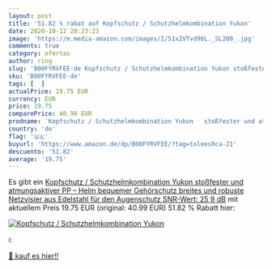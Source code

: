 ```yaml
---
layout: post
title: '51.82 % rabat auf Kopfschutz / Schutzhelmkombination Yukon'
date: 2020-10-12 20:23:23
image: 'https://m.media-amazon.com/images/I/51x2VTvd96L._SL200_.jpg'
comments: true
category: ofertas
author: ring
slug: 'B00FYRVFEE-de Kopfschutz / Schutzhelmkombination Yukon stoßfester und...'
sku: 'B00FYRVFEE-de'
tags: [  ]
actualPrice: 19.75 EUR
currency: EUR
price: 19.75
comparePrice: 40.99 EUR
prodname: 'Kopfschutz / Schutzhelmkombination Yukon   stoßfester und atmungsaktiver PP – Helm  bequemer Gehörschutz  breites und robuste Netzvisier aus Edelstahl für den Augenschutz   SNR-Wert: 25 9 dB'
country: 'de'
flag: '🇩🇪'
buyurl: 'https://www.amazon.de/dp/B00FYRVFEE/?tag=tolees0ca-21'
descuento: '51.82'
average: '19.75'
---
```


Es gibt ein [Kopfschutz / Schutzhelmkombination Yukon   stoßfester und atmungsaktiver PP – Helm  bequemer Gehörschutz  breites und robuste Netzvisier aus Edelstahl für den Augenschutz   SNR-Wert: 25 9 dB](https://www.amazon.de/dp/B00FYRVFEE/?tag=tolees0ca-21) mit aktuellem Preis 19.75 EUR (original: 40.99 EUR) 51.82 % Rabatt hier:

[![Kopfschutz / Schutzhelmkombination Yukon](https://m.media-amazon.com/images/I/51x2VTvd96L._SL200_.jpg)](https://www.amazon.de/dp/B00FYRVFEE/?tag=tolees0ca-21)

ℹ️:


[🛒 kauf es hier!!](https://www.amazon.de/dp/B00FYRVFEE/?tag=tolees0ca-21)
